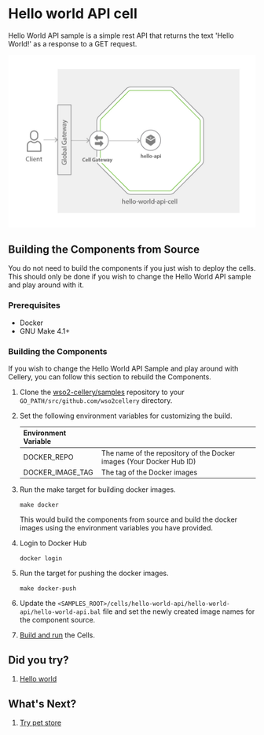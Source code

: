 Hello world API cell
===============

Hello World API sample is a simple rest API that returns the text 'Hello World!' as a response to a GET request.

![Hello World API Cell Architecture Diagram](../../docs/images/hello-world-api/hello-world-api-architecture.jpg)

## Building the Components from Source

You do not need to build the components if you just wish to deploy the cells. This should only be done if you wish to change the Hello World API sample and play around with it.

### Prerequisites

* Docker
* GNU Make 4.1+

### Building the Components

If you wish to change the Hello World API Sample and play around with Cellery, you can follow this section to rebuild the Components.

1. Clone the [wso2-cellery/samples](https://github.com/wso2-cellery/samples) repository to your `GO_PATH/src/github.com/wso2cellery` directory. 
2. Set the following environment variables for customizing the build.

   | Environment Variable  |                                                                       |
   |-----------------------|-----------------------------------------------------------------------|
   | DOCKER_REPO           | The name of the repository of the Docker images (Your Docker Hub ID)  |
   | DOCKER_IMAGE_TAG      | The tag of the Docker images                                          |

3. Run the make target for building docker images.
   ```
   make docker
   ```
   This would build the components from source and build the docker images using the environment variables you have provided.
4. Login to Docker Hub
   ```
   docker login
   ```
5. Run the target for pushing the docker images.
   ```
   make docker-push
   ```
6. Update the `<SAMPLES_ROOT>/cells/hello-world-api/hello-world-api/hello-world-api.bal` file and set the newly created image names for the component source.
7. [Build and run](../../cells/hello-world-api#2-build-and-run-hello-world-api-cell) the Cells.

## Did you try? 
1. [Hello world](../hello-world)

## What's Next? 
1. [Try pet store](../pet-store)
